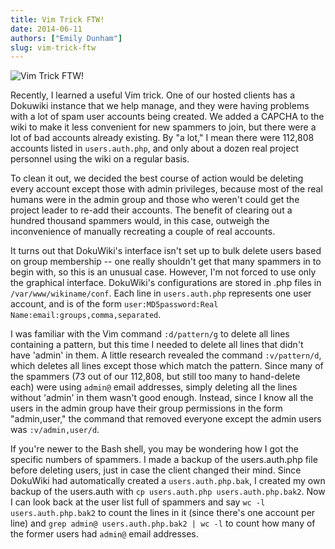 ```yaml
---
title: Vim Trick FTW!
date: 2014-06-11
authors: ["Emily Dunham"]
slug: vim-trick-ftw
---
```


![Vim Trick FTW!](/images/emilyvim.png#blog)

Recently, I learned a useful Vim trick. One of our hosted clients has a Dokuwiki instance that we help manage, and they
were having problems with a lot of spam user accounts being created. We added a CAPCHA to the wiki to make it less
convenient for new spammers to join, but there were a lot of bad accounts already existing. By "a lot," I mean there
were 112,808 accounts listed in `users.auth.php`, and only about a dozen real project personnel using the wiki on a
regular basis.

To clean it out, we decided the best course of action would be deleting every account except those with admin
privileges, because most of the real humans were in the admin group and those who weren't could get the project leader
to re-add their accounts. The benefit of clearing out a hundred thousand spammers would, in this case, outweigh the
inconvenience of manually recreating a couple of real accounts.

It turns out that DokuWiki's interface isn't set up to bulk delete users based on group membership -- one really
shouldn't get that many spammers in to begin with, so this is an unusual case. However, I'm not forced to use only the
graphical interface. DokuWiki's configurations are stored in .php files in `/var/www/wikiname/conf`. Each line in
`users.auth.php` represents one user account, and is of the form
`user:MD5password:Real Name:email:groups,comma,separated`.

I was familiar with the Vim command `:d/pattern/g` to delete all lines containing a pattern, but this time I needed to
delete all lines that didn't have 'admin' in them. A little research revealed the command `:v/pattern/d`, which deletes
all lines except those which match the pattern. Since many of the spammers (73 out of our 112,808, but still too many to
hand-delete each) were using `admin@` email addresses, simply deleting all the lines without 'admin' in them wasn't good
enough. Instead, since I know all the users in the admin group have their group permissions in the form "admin,user,"
the command that removed everyone except the admin users was `:v/admin,user/d`.

If you're newer to the Bash shell, you may be wondering how I got the specific numbers of spammers. I made a backup of
the users.auth.php file before deleting users, just in case the client changed their mind. Since DokuWiki had
automatically created a `users.auth.php.bak`, I created my own backup of the users.auth with
`cp users.auth.php users.auth.php.bak2`. Now I can look back at the user list full of spammers and say
`wc -l users.auth.php.bak2` to count the lines in it (since there's one account per line) and
`grep admin@ users.auth.php.bak2 | wc -l` to count how many of the former users had `admin@` email addresses.
